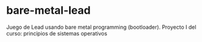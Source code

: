 # bare-metal-lead
Juego de Lead usando bare metal programming (bootloader). Proyecto I del curso: principios de sistemas operativos
